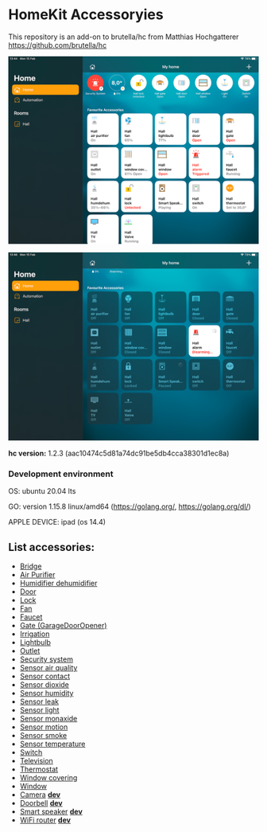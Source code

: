 # HomeKit  Accessoryies
This repository is an add-on to brutella/hc from Matthias Hochgatterer https://github.com/brutella/hc

![](https://github.com/alpr777/homekit/blob/main/gallery/home_on.png)

![](https://github.com/alpr777/homekit/blob/main/gallery/home_off.png)

**hc version:** 1.2.3 (aac10474c5d81a74dc91be5db4cca38301d1ec8a)

### Development environment

OS: ubuntu 20.04 lts

GO: version 1.15.8 linux/amd64 (https://golang.org/, https://golang.org/dl/)

APPLE DEVICE: ipad (os 14.4)

## List accessories:
- [Bridge](https://github.com/alpr777/homekit/tree/main/example/bridge)
- [Air Purifier](https://github.com/alpr777/homekit/tree/main/example/air_purifier)
- [Humidifier dehumidifier](https://github.com/alpr777/homekit/tree/main/example/humidifier_dehumidifier)
- [Door](https://github.com/alpr777/homekit/tree/main/example/door)
- [Lock](https://github.com/alpr777/homekit/tree/main/example/lock)
- [Fan](https://github.com/alpr777/homekit/tree/main/example/fan_controlled)
- [Faucet](https://github.com/alpr777/homekit/tree/main/example/faucet)
- [Gate (GarageDoorOpener)](https://github.com/alpr777/homekit/tree/main/example/gate)
- [Irrigation](https://github.com/alpr777/homekit/tree/main/example/irrigation)
- [Lightbulb](https://github.com/alpr777/homekit/tree/main/example/lightbulb_colored)
- [Outlet](https://github.com/alpr777/homekit/tree/main/example/outlet)
- [Security system](https://github.com/alpr777/homekit/tree/main/example/security_system)
- [Sensor air quality](https://github.com/alpr777/homekit/tree/main/example/sensor_air_quality)
- [Sensor contact](https://github.com/alpr777/homekit/tree/main/example/sensor_contact)
- [Sensor dioxide](https://github.com/alpr777/homekit/tree/main/example/sensor_dioxide)
- [Sensor humidity](https://github.com/alpr777/homekit/tree/main/example/sensor_humidity)
- [Sensor leak](https://github.com/alpr777/homekit/tree/main/example/sensor_leak)
- [Sensor light](https://github.com/alpr777/homekit/tree/main/example/sensor_light)
- [Sensor monaxide](https://github.com/alpr777/homekit/tree/main/example/sensor_monaxide)
- [Sensor motion](https://github.com/alpr777/homekit/tree/main/example/sensor_motion)
- [Sensor smoke](https://github.com/alpr777/homekit/tree/main/example/sensor_smoke)
- [Sensor temperature](https://github.com/alpr777/homekit/tree/main/example/sensor_temp)
- [Switch](https://github.com/alpr777/homekit/tree/main/example/switch)
- [Television](https://github.com/alpr777/homekit/tree/main/example/television)
- [Thermostat](https://github.com/alpr777/homekit/tree/main/example/thermostat_climate)
- [Window covering](https://github.com/alpr777/homekit/tree/main/example/window_covering)
- [Window](https://github.com/alpr777/homekit/tree/main/example/window)
- [Camera](https://github.com/brutella/hkcam) [**dev**](https://github.com/brutella/hkcam)
- [Doorbell](https://github.com/ra1nb0w/hkdoorbell) [**dev**](https://github.com/ra1nb0w/hkdoorbell)
- [Smart speaker](https://github.com/alpr777/homekit/tree/main/example/smart_speaker) [**dev**](https://github.com/homebridge/HAP-NodeJS/blob/master/src/accessories/SmartSpeaker_accessory.ts)
- [WiFi router](https://github.com/alpr777/homekit/tree/main/example/wifi_router) [**dev**](https://github.com/homebridge/HAP-NodeJS/blob/master/src/accessories/Wi-FiRouter_accessory.ts)
